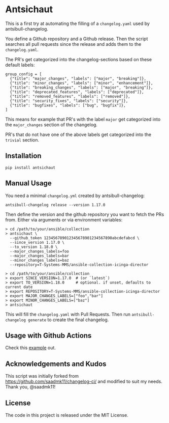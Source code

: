 # Antsichaut

This is a first try at automating the filling of a `changelog.yaml` used by antsibull-changelog.

You define a Github repository and a Github release. Then the script
searches all pull requests since the release and adds them to the `changelog.yaml`.

The PR's get categorized into the changelog-sections based on these default labels:

```
group_config = [
  {"title": "major_changes", "labels": ["major", "breaking"]},
  {"title": "minor_changes", "labels": ["minor", "enhancement"]},
  {"title": "breaking_changes", "labels": ["major", "breaking"]},
  {"title": "deprecated_features", "labels": ["deprecated"]},
  {"title": "removed_features", "labels": ["removed"]},
  {"title": "security_fixes", "labels": ["security"]},
  {"title": "bugfixes", "labels": ["bug", "bugfix"]},
]
```

This means for example that PR's with the label `major` get categorized
into the `major_changes` section of the changelog.

PR's that do not have one of the above labels get categorized into the
`trivial` section.

## Installation

```
pip install antsichaut
```


## Manual Usage

You need a minimal `changelog.yml` created by antsibull-changelog:

```
antsibull-changelog release --version 1.17.0
```

Then define the version and the github repository you want to fetch the PRs from.
Either via arguments or via environment variables:

```
> cd /path/to/your/ansible/collection
> antsichaut \
  --github_token 123456789012345678901234567890abcdefabcd \
  --since_version 1.17.0 \
  --to_version 1.18.0 \
  --major_changes_labels=foo
  --major_changes_labels=bar
  --minor_changes_labels=baz
  --repository=T-Systems-MMS/ansible-collection-icinga-director
```

```
> cd /path/to/your/ansible/collection
> export SINCE_VERSION=1.17.0  # (or `latest`)
> export TO_VERSION=1.18.0     # optional. if unset, defaults to current date
> export REPOSITORY=T-Systems-MMS/ansible-collection-icinga-director
> export MAJOR_CHANGES_LABELS=["foo","bar"]
> export MINOR_CHANGES_LABELS=["baz"]
> antsichaut
```

This will fill the `changelog.yaml` with Pull Requests.
Then run `antsibull-changelog generate` to create the final changelog.

## Usage with Github Actions

Check this [example](https://github.com/T-Systems-MMS/ansible-collection-icinga-director/blob/21e39f00ad792a36be1373c9d8755caa8b2bc2a5/.github/workflows/release.yml) out.

## Acknowledgements and Kudos

This script was initially forked from https://github.com/saadmk11/changelog-ci/
and modified to suit my needs. Thank you, @saadmk11!

## License

The code in this project is released under the MIT License.
